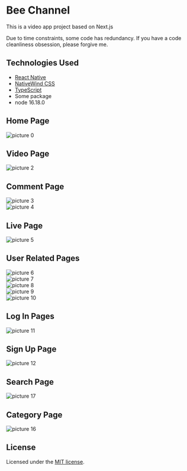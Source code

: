 # Bee Channel

This is a video app project based on Next.js

Due to time constraints, some code has redundancy. If you have a code cleanliness obsession, please forgive me.

## Technologies Used

- [React Native](https://reactnative.dev/)
- [NativeWind CSS](https://www.nativewind.dev/)
- [TypeScript](https://www.typescriptlang.org/)
- Some package
- node 16.18.0

## Home Page

![picture 0](images/2d1fa14efd337f50423d290945d2c395ff6268e92d48c0a03b04bad59048f051.png)

## Video Page

![picture 2](images/2d1fa14efd337f50423d290945d2c395ff6268e92d48c0a03b04bad59048f051.png)

## Comment Page

![picture 3](images/b11ec364c8a3965a008ea0386f03312092d9bfafa7138148db2bd207d106c621.png)  
![picture 4](images/df8205c9607f4b251617e561f2ab9546e3a322be218d87e5bfbee0e75358cb04.png)

## Live Page

![picture 5](images/9c6b8aebd956ed872df011748bb6cd694b7f3cd0758cf1f0aaf804a387f127bb.png)

## User Related Pages

![picture 6](images/0a976ccbd0c6b31151e13f0025afaa622a72353a6b5961a3ac6cf8fcb141f471.png)  
![picture 7](images/2d5de5333943458e84b76107f616c94910d5a05fd1c6b74c6276292825b50206.png)  
![picture 8](images/5b2d1a5d85c1f0c70aa4a0c6cf751dda1de4dd8536e5620f01ee6641e01e6089.png)  
![picture 9](images/e332e2146657840ad10bdf259ee80b32f63e5a1b6624bf645b96fc5c6028d9d2.png)  
![picture 10](images/ea8c1b6d3849703ad33b84928298745ba7a2b37dcca61e21851b669464f9baa2.png)

## Log In Pages

![picture 11](images/77864cf15733866181c5e70c5c392aef55f897481da8212c5abcf28c28851360.png)

## Sign Up Page

![picture 12](images/9c741a2bcdab120b0d82d39f57c8e10bdc059ac5746c129719be6e642eca27e5.png)

## Search Page

![picture 17](images/f5f44d9735c6f6ff459a641e91b56acb20ecbdba5be6afc40ccd63d9ebc279d1.png)

## Category Page

![picture 16](images/d94a91b81744bbd71da34c76b1b4d4fb282bcd464154c884d950e51008158a44.png)

## License

Licensed under the [MIT license](https://github.com/nextui-org/next-app-template/blob/main/LICENSE).
